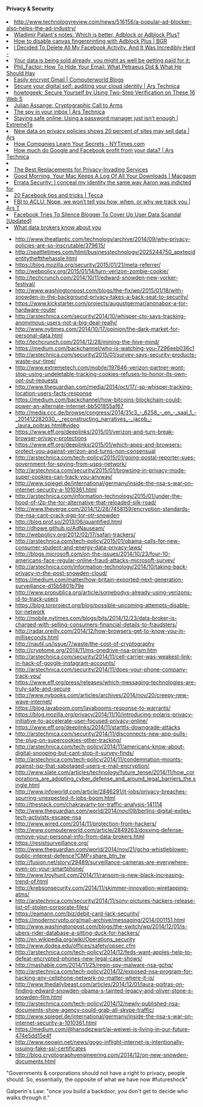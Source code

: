 

#### Privacy & Security


<li><a href="http://www.technologyreview.com/news/516156/a-popular-ad-blocker-also-helps-the-ad-industry/" time_added="1401305589" tags="">http://www.technologyreview.com/news/516156/a-popular-ad-blocker-also-helps-the-ad-industry/</a></li>
<li><a href="https://palant.de/2014/07/29/which-is-better-adblock-or-adblock-plus" time_added="1406658195" tags="">Wladimir Palant's notes: Which is better, Adblock or Adblock Plus?</a></li>
<li><a href="http://bgr.com/2014/07/23/how-to-disable-canvas-fingerprinting/" time_added="1406489830" tags="">How to disable canvas fingerprinting with Adblock Plus | BGR</a></li>
<li><a href="http://www.businessinsider.com/i-decided-to-delete-all-my-facebook-activity-and-it-was-incredibly-hard-2014-1" time_added="1388609178" tags="">I Decided To Delete All My Facebook Activity, And It Was Incredibly Hard - </a></li>
<li><a href="https://datacoup.com/" time_added="1389143125" tags="">Your data is being sold already, you might as well be getting paid for it: </a></li>
<li><a href="http://t.co/RiltRlLF" time_added="1352989799" tags="hn">Phil_Factor: How To Hide Your Email: What Petraeus Did & What He Should Hav</a></li>
<li><a href="http://blogs.computerworld.com/encryption/21363/easily-encrypt-gmail" time_added="1353446117" tags="personal tech">Easily encrypt Gmail | Computerworld Blogs</a></li>
<li><a href="http://arstechnica.com/information-technology/2012/08/secure-your-digital-self-auditing-your-cloud-identity/" time_added="1348860565" tags="personal tech">Secure your digital self: auditing your cloud identity | Ars Technica</a></li>
<li><a href="http://t.co/08uxwPEg" time_added="1355331889" tags="hn,important,personal tech">howtogeek: Secure Yourself by Using Two-Step Verification on These 16 Web S</a></li>
<li><a href="http://cryptome.org/2012/12/assange-crypto-arms.htm" time_added="1354500634" tags="hn,personal tech">Julian Assange: Cryptographic Call to Arms</a></li>
<li><a href="http://arstechnica.com/information-technology/2012/11/the-spy-in-your-inbox/" time_added="1352242567" tags="hn">The spy in your inbox | Ars Technica</a></li>
<li><a href="http://www.extremetech.com/computing/139191-staying-safe-online-using-a-password-manager-just-isnt-enough" time_added="1352271173" tags="hn">Staying safe online: Using a password manager just isn’t enough | ExtremeTe</a></li>
<li><a href="http://arstechnica.com/tech-policy/2012/11/new-data-on-privacy-policies-shows-20-percent-of-sites-may-sell-data/" time_added="1354290097" tags="hn,personal tech">New data on privacy policies shows 20 percent of sites may sell data | Ars </a></li>
<li><a href="http://www.nytimes.com/2012/02/19/magazine/shopping-habits.html?pagewanted=1&_r=2&hp" time_added="1352523993" tags="hn">How Companies Learn Your Secrets - NYTimes.com</a></li>
<li><a href="http://arstechnica.com/tech-policy/2012/10/how-much-do-google-and-facebook-profit-from-your-data/" time_added="1349792728" tags="finance,hn">How much do Google and Facebook profit from your data? | Ars Technica</a></li>
<li><a href="http://www.wired.com/gadgetlab/2012/11/ff-mat-honan-password-hacker/" time_added="1353034272" tags="hn,imp" /></li>
<li><a href="http://lifehacker.com/5965462/the-best-replacements-for-privacy+invading-services" time_added="1354650464" tags="personal tech">The Best Replacements for Privacy-Invading Services</a></li>
<li><a href="http://www.macgasm.net/2013/01/18/good-morning-your-mac-keeps-a-log-of-all-your-downloads/" time_added="1358538670" tags="personal tech">Good Morning, Your Mac Keeps A Log Of All Your Downloads | Macgasm</a></li>
<li><a href="http://erratasec.blogspot.com/2013/01/i-conceal-my-identity-same-way-aaron.html" time_added="1358349879" tags="hn">Errata Security: I conceal my identity the same way Aaron was indicted for</a></li>
<li><a href="http://www.tecca.com/columns/20-facebook-tips-tricks-tools/" time_added="1348860599" tags="hn">20 Facebook tips and tricks | Tecca</a></li>
<li><a href="http://arstechnica.com/tech-policy/2013/01/fbi-to-aclu-nope-we-wont-tell-you-how-when-or-why-we-track-you/" time_added="1358385106" tags="personal tech">FBI to ACLU: Nope, we won’t tell you how, when, or why we track you | Ars T</a></li>
<li><a href="http://readwrite.com/2012/10/26/facebook-asked-blogger-who-purchased-user-data-to-keep-quiet" time_added="1351512117" tags="hn">Facebook Tries To Silence Blogger To Cover Up User Data Scandal [Updated]</a></li>
<li><a href="http://flowingdata.com/2013/03/11/what-data-brokers-know-about-you/" time_added="1363005114" tags="data ethics">What data brokers know about you</a></li>


* http://www.theatlantic.com/technology/archive/2014/09/why-privacy-policies-are-so-inscrutable/379615/
* http://seattletimes.com/html/businesstechnology/2025244750_apxtecidentitytheftthehassle.html
* https://blog.mozilla.org/security/2015/01/21/meta-referrer/
* http://webpolicy.org/2015/01/14/turn-verizon-zombie-cookie/
* http://techcrunch.com/2014/10/11/edward-snowden-new-yorker-festival/
* http://www.washingtonpost.com/blogs/the-fix/wp/2015/01/18/with-snowden-in-the-background-privacy-takes-a-back-seat-to-security/
* https://www.kickstarter.com/projects/augustgermar/anonabox-a-tor-hardware-router
* http://arstechnica.com/security/2014/10/whisper-cto-says-tracking-anonymous-users-not-a-big-deal-really/
* http://www.nytimes.com/2014/10/17/opinion/the-dark-market-for-personal-data.html
* http://techcrunch.com/2014/12/28/mining-the-hive-mind/
* https://medium.com/backchannel/who-is-watching-you-7296eeb036c1
* http://arstechnica.com/security/2015/01/survey-says-security-products-waste-our-time/
* http://www.extremetech.com/mobile/197646-verizon-partner-wont-stop-using-undeletable-tracking-cookies-refuses-to-honor-its-own-opt-out-requests
* http://www.theguardian.com/media/2014/oct/17/-sp-whisper-tracking-location-users-facts-response
* https://medium.com/backchannel/how-bitcoins-blockchain-could-power-an-alternate-internet-bb501855af67
* http://media.ccc.de/browse/congress/2014/31c3_-_6258_-_en_-_saal_1_-_201412282030_-_reconstructing_narratives_-_jacob_-_laura_poitras.html#video
* https://www.eff.org/deeplinks/2015/01/verizon-and-turn-break-browser-privacy-protections
* https://www.eff.org/deeplinks/2015/01/which-apps-and-browsers-protect-you-against-verizon-and-turns-non-consensual
* http://arstechnica.com/tech-policy/2015/01/going-postal-reporter-sues-government-for-spying-from-usps-network/
* http://arstechnica.com/security/2015/01/browsing-in-privacy-mode-super-cookies-can-track-you-anyway/
* http://www.spiegel.de/international/germany/inside-the-nsa-s-war-on-internet-security-a-1010361.html
* http://arstechnica.com/information-technology/2015/01/under-the-hood-of-i2p-the-tor-alternative-that-reloaded-silk-road/
* http://www.theverge.com/2014/12/28/7458159/encryption-standards-the-nsa-cant-crack-pgp-tor-otr-snowden
* http://blog.prof.so/2013/06/quantified.html
* http://dhowe.github.io/AdNauseam/
* http://webpolicy.org/2012/02/17/safari-trackers/
* http://arstechnica.com/tech-policy/2015/01/obama-calls-for-new-consumer-student-and-energy-data-privacy-laws/
* http://blogs.microsoft.com/on-the-issues/2014/10/23/four-10-americans-face-regular-online-fraud-attacks-microsoft-survey/
* http://arstechnica.com/information-technology/2014/10/taking-back-privacy-in-the-post-snowden-cloud/
* https://medium.com/matter/how-britain-exported-next-generation-surveillance-d15b5801b79e
* http://www.propublica.org/article/somebodys-already-using-verizons-id-to-track-users
* https://blog.torproject.org/blog/possible-upcoming-attempts-disable-tor-network
* http://mobile.nytimes.com/blogs/bits/2014/12/23/data-broker-is-charged-with-selling-consumers-financial-details-to-fraudsters/
* http://radar.oreilly.com/2014/12/how-browsers-get-to-know-you-in-milliseconds.html
* http://nautil.us/issue/7/waste/the-cost-of-cryptography
* http://cryptome.org/2014/11/ms-onedrive-nsa-prism.htm
* http://arstechnica.com/security/2014/11/cell-carrier-was-weakest-link-in-hack-of-google-instagram-accounts/
* http://arstechnica.com/security/2014/11/does-your-phone-company-track-you/
* https://www.eff.org/press/releases/which-messaging-technologies-are-truly-safe-and-secure
* http://www.nybooks.com/articles/archives/2014/nov/20/creepy-new-wave-internet/
* https://blog.lavaboom.com/lavabooms-response-to-warrants/
* https://blog.mozilla.org/privacy/2014/11/10/introducing-polaris-privacy-initiative-to-accelerate-user-focused-privacy-online/
* https://www.eff.org/deeplinks/2014/11/starttls-downgrade-attacks
* http://arstechnica.com/security/2014/11/disconnects-new-app-pulls-the-plug-on-supercookies-other-tracking/
* http://arstechnica.com/tech-policy/2014/11/americans-know-about-digital-snooping-but-cant-stop-it-survey-finds/
* http://arstechnica.com/tech-policy/2014/11/condemnation-mounts-against-isp-that-sabotaged-users-e-mail-encryption/
* http://www.slate.com/articles/technology/future_tense/2014/11/how_corporations_are_adopting_cyber_defense_and_around_legal_barriers_the.single.html
* http://www.infoworld.com/article/2846291/it-jobs/privacy-breaches-spurring-unexpected-it-jobs-boom.html
* http://thestack.com/chakravarty-tor-traffic-analysis-141114
* http://www.theguardian.com/world/2014/nov/09/berlins-digital-exiles-tech-activists-escape-nsa
* http://www.wired.com/2014/11/protection-from-hackers/
* http://www.computerworld.com/article/2849263/doxxing-defense-remove-your-personal-info-from-data-brokers.html
* https://resistsurveillance.org/
* http://www.theguardian.com/world/2014/nov/21/gchq-whistleblower-public-interest-defence?CMP=share_btn_tw
* http://fusion.net/story/29489/surveillance-cameras-are-everywhere-even-on-your-smartphone/
* http://www.troyhunt.com/2014/11/ransom-is-new-black-increasing-trend-of.html
* http://krebsonsecurity.com/2014/11/skimmer-innovation-wiretapping-atms/
* http://arstechnica.com/security/2014/11/sony-pictures-hackers-release-list-of-stolen-corporate-files/
* https://eamann.com/biz/debit-card-lack-security/
* https://moderncrypto.org/mail-archive/messaging/2014/001151.html
* http://www.washingtonpost.com/blogs/the-switch/wp/2014/12/01/is-ubers-rider-database-a-sitting-duck-for-hackers/
* http://en.wikipedia.org/wiki/Operations_security
* http://www.dodea.edu/offices/safety/opsec.cfm
* http://arstechnica.com/tech-policy/2014/12/feds-want-apples-help-to-defeat-encrypted-phones-new-legal-case-shows/
* http://mashable.com/2014/11/25/regin-spy-malware-nsa-gchq/
* http://arstechnica.com/tech-policy/2014/12/exposed-nsa-program-for-hacking-any-cellphone-network-no-matter-where-it-is/
* http://www.thedailybeast.com/articles/2014/12/01/laura-poitras-on-finding-edward-snowden-obama-s-tainted-legacy-and-oliver-stone-s-snowden-film.html
* http://arstechnica.com/tech-policy/2014/12/newly-published-nsa-documents-show-agency-could-grab-all-skype-traffic/
* http://www.spiegel.de/international/germany/inside-the-nsa-s-war-on-internet-security-a-1010361.html
* https://medium.com/@hansdezwart/ai-weiwei-is-living-in-our-future-474e5dd15e4f
* http://www.neowin.net/news/gogo-inflight-internet-is-intentionally-issuing-fake-ssl-certificates
* http://blog.cryptographyengineering.com/2014/12/on-new-snowden-documents.html



"Governments & corporations should not have a right to privacy, people should. So, essentially, the opposite of what we have now #futureshock"







Galperin's Law: "once you build a backdoor, you don't get to decide who walks through it."

